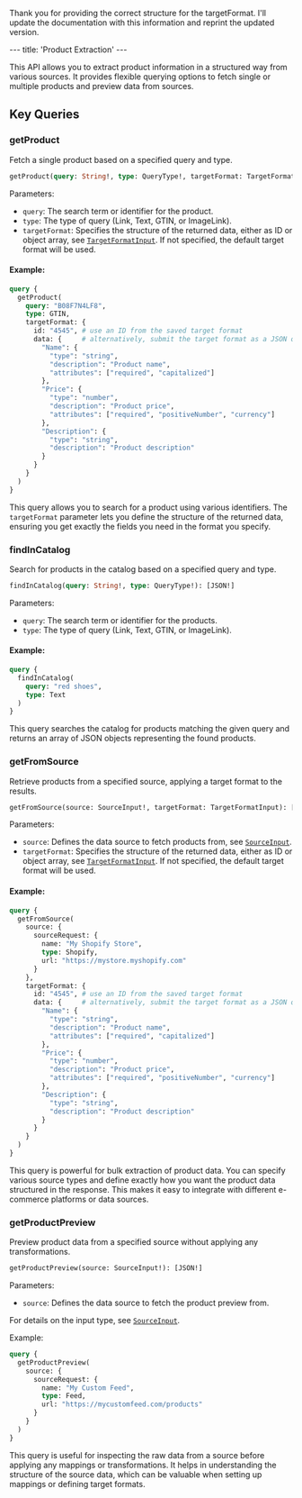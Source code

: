 Thank you for providing the correct structure for the targetFormat. I'll update the documentation with this information and reprint the updated version.

--- title: 'Product Extraction' ---

This API allows you to extract product information in a structured way from various sources. It provides flexible querying options to fetch single or multiple products and preview data from sources.

## Key Queries

### getProduct

Fetch a single product based on a specified query and type.

```graphql
getProduct(query: String!, type: QueryType!, targetFormat: TargetFormatInput): JSON
```

Parameters:
- `query`: The search term or identifier for the product.
- `type`: The type of query (Link, Text, GTIN, or ImageLink).
- `targetFormat`: Specifies the structure of the returned data, either as ID or object array, see [`TargetFormatInput`](./types#targetformatinput). If not specified, the default target format will be used.

#### Example:
```graphql
query {
  getProduct(
    query: "B08F7N4LF8",
    type: GTIN,
    targetFormat: {
      id: "4545", # use an ID from the saved target format
      data: {     # alternatively, submit the target format as a JSON object
        "Name": {
          "type": "string",
          "description": "Product name",
          "attributes": ["required", "capitalized"]
        },
        "Price": {
          "type": "number",
          "description": "Product price",
          "attributes": ["required", "positiveNumber", "currency"]
        },
        "Description": {
          "type": "string",
          "description": "Product description"
        }
      }
    }
  )
}
```

This query allows you to search for a product using various identifiers. The `targetFormat` parameter lets you define the structure of the returned data, ensuring you get exactly the fields you need in the format you specify.

### findInCatalog

Search for products in the catalog based on a specified query and type.

```graphql
findInCatalog(query: String!, type: QueryType!): [JSON!]
```

Parameters:
- `query`: The search term or identifier for the products.
- `type`: The type of query (Link, Text, GTIN, or ImageLink).

#### Example:
```graphql
query {
  findInCatalog(
    query: "red shoes",
    type: Text
  )
}
```

This query searches the catalog for products matching the given query and returns an array of JSON objects representing the found products.

### getFromSource

Retrieve products from a specified source, applying a target format to the results.

```graphql
getFromSource(source: SourceInput!, targetFormat: TargetFormatInput): [JSON!]
```

Parameters:
- `source`: Defines the data source to fetch products from, see [`SourceInput`](./types#sourceinput).
- `targetFormat`: Specifies the structure of the returned data, either as ID or object array, see [`TargetFormatInput`](./types#targetformatinput). If not specified, the default target format will be used.

#### Example:
```graphql
query {
  getFromSource(
    source: {
      sourceRequest: {
        name: "My Shopify Store",
        type: Shopify,
        url: "https://mystore.myshopify.com"
      }
    },
    targetFormat: {
      id: "4545", # use an ID from the saved target format
      data: {     # alternatively, submit the target format as a JSON object
        "Name": {
          "type": "string",
          "description": "Product name",
          "attributes": ["required", "capitalized"]
        },
        "Price": {
          "type": "number",
          "description": "Product price",
          "attributes": ["required", "positiveNumber", "currency"]
        },
        "Description": {
          "type": "string",
          "description": "Product description"
        }
      }
    }
  )
}
```

This query is powerful for bulk extraction of product data. You can specify various source types and define exactly how you want the product data structured in the response. This makes it easy to integrate with different e-commerce platforms or data sources.

### getProductPreview

Preview product data from a specified source without applying any transformations.

```graphql
getProductPreview(source: SourceInput!): [JSON!]
```

Parameters:
- `source`: Defines the data source to fetch the product preview from.

For details on the input type, see [`SourceInput`](./types#sourceinput).

Example:
```graphql
query {
  getProductPreview(
    source: {
      sourceRequest: {
        name: "My Custom Feed",
        type: Feed,
        url: "https://mycustomfeed.com/products"
      }
    }
  )
}
```

This query is useful for inspecting the raw data from a source before applying any mappings or transformations. It helps in understanding the structure of the source data, which can be valuable when setting up mappings or defining target formats.

